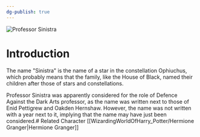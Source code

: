 ```yaml
---
dg-publish: true
---
```

![Professor Sinistra](http://rxbg5ysja.bkt.gdipper.com/Professor_Sinistra.png)
# Introduction
The name "Sinistra" is the name of a star in the constellation Ophiuchus, which probably means that the family, like the House of Black, named their children after those of stars and constellations.

Professor Sinistra was apparently considered for the role of Defence Against the Dark Arts professor, as the name was written next to those of Enid Pettigrew and Oakden Hernshaw. However, the name was not written with a year next to it, implying that the name may have just been considered.# Related Character
[[WizardingWorldOfHarry_Potter/Hermione Granger\|Hermione Granger]]
